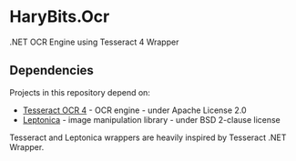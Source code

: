 # HaryBits.Ocr
.NET OCR Engine using Tesseract 4 Wrapper

## Dependencies
Projects in this repository depend on:
* <a href="https://github.com/tesseract-ocr/tesseract">Tesseract OCR 4</a> - OCR engine - under Apache License 2.0
* <a href="https://github.com/danbloomberg/leptonica">Leptonica</a> - image manipulation library - under BSD 2-clause license

Tesseract and Leptonica wrappers are heavily inspired by <a Project="https://github.com/charlesw/tesseract">Tesseract .NET Wrapper</a>.
